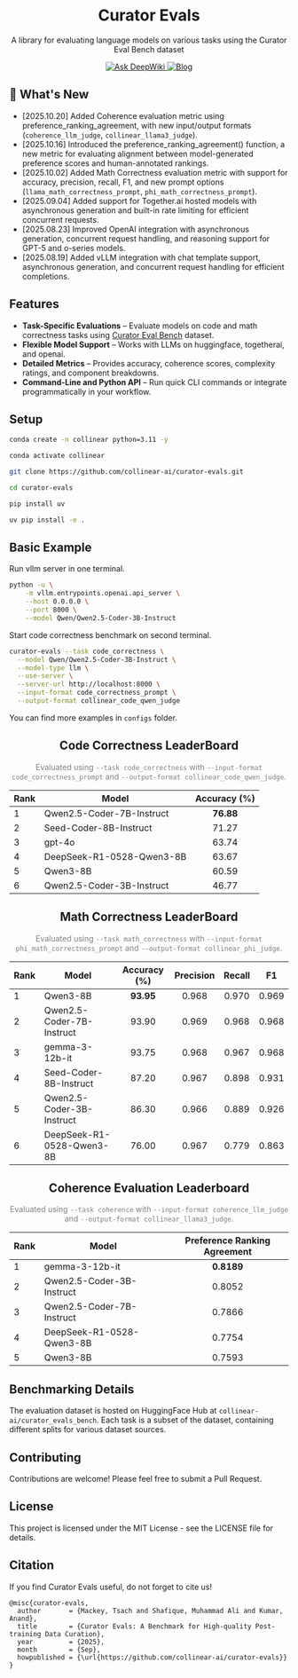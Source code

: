 <h1 align="center">Curator Evals</h1>

<p align="center">
  A library for evaluating language models on various tasks using the Curator Eval Bench dataset
</p>

<p align="center">
  <a href="https://deepwiki.com/collinear-ai/curator-evals" target="_blank">
    <img src="https://deepwiki.com/badge.svg" alt="Ask DeepWiki"/>
  </a>
  <a href="https://blog.collinear.ai/p/curator-evals">
    <img src="https://img.shields.io/badge/Blog-FF5733?style=for-the-badge&logoColor=white&labelColor=FF5733&color=FF5733" alt="Blog"/>
  </a>
</p>

<!--
# Curator Evals

A library for evaluating language models on various tasks using the Curator Eval Bench dataset -->

## 🎉 What's New

- [2025.10.20] Added Coherence evaluation metric using preference_ranking_agreement, with new input/output formats (`coherence_llm_judge`, `collinear_llama3_judge`).
- [2025.10.16] Introduced the preference_ranking_agreement() function, a new metric for evaluating alignment between model-generated preference scores and human-annotated rankings.
- [2025.10.02] Added Math Correctness evaluation metric with support for accuracy, precision, recall, F1, and new prompt options (`llama_math_correctness_prompt`, `phi_math_correctness_prompt`).
- [2025.09.04] Added support for Together.ai hosted models with asynchronous generation and built-in rate limiting for efficient concurrent requests.
- [2025.08.23] Improved OpenAI integration with asynchronous generation, concurrent request handling, and reasoning support for GPT-5 and o-series models.  
- [2025.08.19] Added vLLM integration with chat template support, asynchronous generation, and concurrent request handling for efficient completions. 


## Features

- **Task-Specific Evaluations** – Evaluate models on code and math correctness tasks using [Curator Eval Bench](https://huggingface.co/datasets/collinear-ai/curator_evals_bench) dataset.
- **Flexible Model Support** – Works with LLMs on huggingface, togetherai, and openai.
- **Detailed Metrics** – Provides accuracy, coherence scores, complexity ratings, and component breakdowns.
- **Command-Line and Python API** – Run quick CLI commands or integrate programmatically in your workflow.

## Setup

```bash
conda create -n collinear python=3.11 -y

conda activate collinear

git clone https://github.com/collinear-ai/curator-evals.git

cd curator-evals

pip install uv

uv pip install -e .
```
## Basic Example
Run vllm server in one terminal.
```bash
python -u \
    -m vllm.entrypoints.openai.api_server \
    --host 0.0.0.0 \
    --port 8000 \
    --model Qwen/Qwen2.5-Coder-3B-Instruct
```
Start code correctness benchmark on second terminal.
```bash
curator-evals --task code_correctness \
  --model Qwen/Qwen2.5-Coder-3B-Instruct \
  --model-type llm \
  --use-server \
  --server-url http://localhost:8000 \
  --input-format code_correctness_prompt \
  --output-format collinear_code_qwen_judge
```
You can find more examples in `configs` folder.

<!-- ## Code Correctness LeaderBoard
| Rank | Model                          | Accuracy (%) |
|:---:|:-------------------------------:|:-------:|
| 1   | Qwen2.5-Coder-7B-Instruct       | **76.88** |
| 2   | Seed-Coder-8B-Instruct          | 71.27 |
| 3   | gpt-4o                          | 63.74 |
| 4   | DeepSeek-R1-0528-Qwen3-8B       | 63.67 |
| 5   | Qwen3-8B                        | 60.59 |
| 6   | Qwen2.5-Coder-3B-Instruct       | 46.77 | -->
<h2 style="text-align:center;">Code Correctness LeaderBoard</h2>

<p style="text-align:center; font-size:14px; color:gray;">
Evaluated using <code>--task code_correctness</code> with 
<code>--input-format code_correctness_prompt</code> and 
<code>--output-format collinear_code_qwen_judge</code>.
</p>


<div align="center">

<table>
  <thead>
    <tr>
      <th>Rank</th>
      <th>Model</th>
      <th>Accuracy (%)</th>
    </tr>
  </thead>
  <tbody>
    <tr>
      <td>1</td>
      <td>Qwen2.5-Coder-7B-Instruct</td>
      <td align="center"><b>76.88</b></td>
    </tr>
    <tr>
      <td>2</td>
      <td>Seed-Coder-8B-Instruct</td>
      <td align="center">71.27</td>
    </tr>
    <tr>
      <td>3</td>
      <td>gpt-4o</td>
      <td align="center">63.74</td>
    </tr>
    <tr>
      <td>4</td>
      <td>DeepSeek-R1-0528-Qwen3-8B</td>
      <td align="center">63.67</td>
    </tr>
    <tr>
      <td>5</td>
      <td>Qwen3-8B</td>
      <td align="center">60.59</td>
    </tr>
    <tr>
      <td>6</td>
      <td>Qwen2.5-Coder-3B-Instruct</td>
      <td align="center">46.77</td>
    </tr>
  </tbody>
</table>

</div>


<h2 style="text-align:center;">Math Correctness LeaderBoard</h2>

<p style="text-align:center; font-size:14px; color:gray;">
Evaluated using <code>--task math_correctness</code> with 
<code>--input-format phi_math_correctness_prompt</code> and 
<code>--output-format collinear_phi_judge</code>.
</p>

<div align="center">

<table>
  <thead>
    <tr>
      <th>Rank</th>
      <th>Model</th>
      <th>Accuracy (%)</th>
      <th>Precision</th>
      <th>Recall</th>
      <th>F1</th>
    </tr>
  </thead>
  <tbody>
    <tr>
      <td>1</td>
      <td>Qwen3-8B</td>
      <td align="center"><b>93.95</b></td>
      <td align="center">0.968</td>
      <td align="center">0.970</td>
      <td align="center">0.969</td>
    </tr>
    <tr>
      <td>2</td>
      <td>Qwen2.5-Coder-7B-Instruct</td>
      <td align="center">93.90</td>
      <td align="center">0.969</td>
      <td align="center">0.968</td>
      <td align="center">0.968</td>
    </tr>
    <tr>
      <td>3</td>
      <td>gemma-3-12b-it</td>
      <td align="center">93.75</td>
      <td align="center">0.968</td>
      <td align="center">0.967</td>
      <td align="center">0.968</td>
    </tr>
    <tr>
      <td>4</td>
      <td>Seed-Coder-8B-Instruct</td>
      <td align="center">87.20</td>
      <td align="center">0.967</td>
      <td align="center">0.898</td>
      <td align="center">0.931</td>
    </tr>
    <tr>
      <td>5</td>
      <td>Qwen2.5-Coder-3B-Instruct</td>
      <td align="center">86.30</td>
      <td align="center">0.966</td>
      <td align="center">0.889</td>
      <td align="center">0.926</td>
    </tr>
    <tr>
      <td>6</td>
      <td>DeepSeek-R1-0528-Qwen3-8B</td>
      <td align="center">76.00</td>
      <td align="center">0.967</td>
      <td align="center">0.779</td>
      <td align="center">0.863</td>
    </tr>
  </tbody>
</table>

</div>


<h2 style="text-align:center;">Coherence Evaluation Leaderboard</h2>

<p style="text-align:center; font-size:14px; color:gray;">
Evaluated using <code>--task coherence</code> with 
<code>--input-format coherence_llm_judge</code> and 
<code>--output-format collinear_llama3_judge</code>.
</p>

<div align="center">

<table>
  <thead>
    <tr>
      <th>Rank</th>
      <th>Model</th>
      <th>Preference Ranking Agreement</th>
    </tr>
  </thead>
  <tbody>
    <tr>
      <td>1</td>
      <td>gemma-3-12b-it</td>
      <td align="center"><b>0.8189</b></td>
    </tr>
    <tr>
      <td>2</td>
      <td>Qwen2.5-Coder-3B-Instruct</td>
      <td align="center">0.8052</td>
    </tr>
    <tr>
      <td>3</td>
      <td>Qwen2.5-Coder-7B-Instruct</td>
      <td align="center">0.7866</td>
    </tr>
    <tr>
      <td>4</td>
      <td>DeepSeek-R1-0528-Qwen3-8B</td>
      <td align="center">0.7754</td>
    </tr>
    <tr>
      <td>5</td>
      <td>Qwen3-8B</td>
      <td align="center">0.7593</td>
    </tr>
  </tbody>
</table>

</div>



## Benchmarking Details

The evaluation dataset is hosted on HuggingFace Hub at `collinear-ai/curator_evals_bench`. Each task is a subset of the dataset, containing different splits for various dataset sources.

## Contributing

Contributions are welcome! Please feel free to submit a Pull Request.

## License

This project is licensed under the MIT License - see the LICENSE file for details.

## Citation
If you find Curator Evals useful, do not forget to cite us!
```
@misc{curator-evals,
  author       = {Mackey, Tsach and Shafique, Muhammad Ali and Kumar, Anand},
  title        = {Curator Evals: A Benchmark for High-quality Post-training Data Curation},
  year         = {2025},
  month        = {Sep},
  howpublished = {\url{https://github.com/collinear-ai/curator-evals}}
}
```
